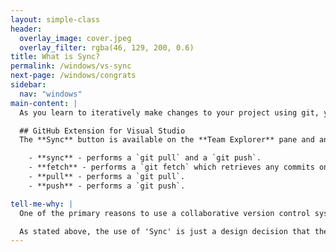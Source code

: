 ```yaml
---
layout: simple-class
header:
  overlay_image: cover.jpeg
  overlay_filter: rgba(46, 129, 200, 0.6)
title: What is Sync?
permalink: /windows/vs-sync
next-page: /windows/congrats
sidebar:
  nav: "windows"
main-content: |
  As you learn to iteratively make changes to your project using git, you might be curious about what the `Sync` button does. Although `Sync` isn't a git command, some GUI environments provide a `sync` button to both update your local files and push your local changes to your remote (your hosted repository).

  ## GitHub Extension for Visual Studio
  The **Sync** button is available on the **Team Explorer** pane and and also displayed after you create a commit using the extension. The **sync** tool enables you to select how you want to update the project:

    - **sync** - performs a `git pull` and a `git push`.
    - **fetch** - performs a `git fetch` which retrieves any commits on from your remote without merging them.
    - **pull** - performs a `git pull`.
    - **push** - performs a `git push`.

tell-me-why: |
  One of the primary reasons to use a collaborative version control system like Git is the ability to collaborate with other people on your project and 'syncing' allows you to share the changes you have made with those other collaborators. In a typical workflow, after making `commit`s to your project, you should be `push`ing those `commit`s to your remote repository.

  As stated above, the use of 'Sync' is just a design decision that the developers for different GUI environments supporting Git workflows used to familiarize users with the idea of sharing their changes and retrieving changes from other users.
---
```

